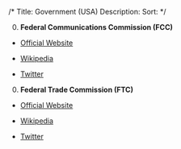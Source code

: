 /*
Title: Government (USA)
Description:
Sort:
*/

0. **Federal Communications Commission (FCC)**

  * [Official Website](https://www.fcc.gov/)

  * [Wikipedia](https://en.wikipedia.org/wiki/Federal_Communications_Commission)

  * [Twitter](https://twitter.com/FCC)

0. **Federal Trade Commission (FTC)**

  * [Official Website](https://www.ftc.gov/)

  * [Wikipedia](https://en.wikipedia.org/wiki/Federal_Trade_Commission)

  * [Twitter](https://twitter.com/FTC)
